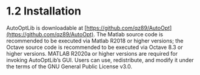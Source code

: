 # 1.2 Installation

AutoOptLib is downloadable at [https://github.com/qz89/AutoOpt](https://github.com/qz89/AutoOpt). The Matlab source code is recommended to be executed via Matlab R2018 or higher versions; the Octave source code is recommended to be executed via Octave 8.3 or higher versions. MATLAB R2020a or higher versions are required for invoking AutoOptLib’s GUI. Users can use, redistribute, and modify it under the terms of the GNU General Public License v3.0.
